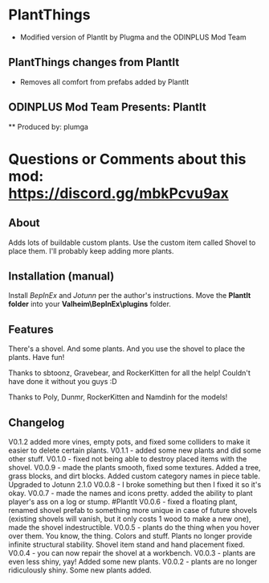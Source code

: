 ﻿# PlantThings 
* Modified version of PlantIt by Plugma and the ODINPLUS Mod Team

## PlantThings changes from PlantIt

* Removes all comfort from prefabs added by PlantIt

## ODINPLUS Mod Team Presents: PlantIt
** Produced by: plumga
# Questions or Comments about this mod: https://discord.gg/mbkPcvu9ax

## About
Adds lots of buildable custom plants. Use the custom item called Shovel to place them. I'll probably keep adding more plants.

## Installation (manual)
Install *BepInEx* and *Jotunn* per the author's instructions.
Move the **PlantIt folder** into your **Valheim\BepInEx\plugins** folder.

## Features
There's a shovel. And some plants. And you use the shovel to place the plants. Have fun!

Thanks to sbtoonz, Gravebear, and RockerKitten for all the help! Couldn't have done it without you guys :D

Thanks to Poly, Dunmr, RockerKitten and Namdinh for the models!

## Changelog
V0.1.2 added more vines, empty pots, and fixed some colliders to make it easier to delete certain plants.
V0.1.1 - added some new plants and did some other stuff.
V0.1.0 - fixed not being able to destroy placed items with the shovel.
V0.0.9 - made the plants smooth, fixed some textures. Added a tree, grass blocks, and dirt blocks. Added custom category names in piece table. Upgraded to Jotunn 2.1.0
V0.0.8 - I broke something but then I fixed it so it's okay.
V0.0.7 - made the names and icons pretty. added the ability to plant player's ass on a log or stump. #PlantIt
V0.0.6 - fixed a floating plant, renamed shovel prefab to something more unique in case of future shovels (existing shovels will vanish, but it only costs 1 wood to make a new one), made the shovel indestructible.
V0.0.5 - plants do the thing when you hover over them. You know, the thing. Colors and stuff. Plants no longer provide infinite structural stability. Shovel item stand and hand placement fixed.
V0.0.4 - you can now repair the shovel at a workbench.
V0.0.3 - plants are even less shiny, yay! Added some new plants.
V0.0.2 - plants are no longer ridiculously shiny. Some new plants added.
